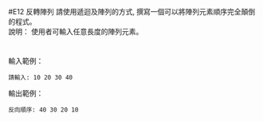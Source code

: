 #E12 反轉陣列
請使用遞迴及陣列的方式,  撰寫一個可以將陣列元素順序完全顛倒的程式。<br>
說明： 使用者可輸入任意長度的陣列元素。
#
輸入範例：
```
請輸入: 10 20 30 40
```
輸出範例：
```
反向順序: 40 30 20 10
```
